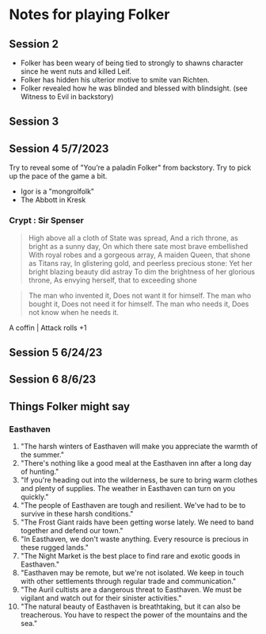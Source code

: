 # Notes for playing Folker

## Session 2

- Folker has been weary of being tied to strongly to shawns character since he went nuts and killed Leif.
- Folker has hidden his ulterior motive to smite van Richten.
- Folker revealed how he was blinded and blessed with blindsight. (see Witness to Evil in backstory)

## Session 3

## Session 4 5/7/2023

Try to reveal some of "You’re a paladin Folker" from backstory.
Try to pick up the pace of the game a bit.

- Igor is a "mongrolfolk"
- The Abbott in Kresk

### Crypt : Sir Spenser

> High above all a cloth of State was spread,
> And a rich throne, as bright as a sunny day,
> On which there sate most brave embellished
> With royal robes and a gorgeous array,
> A maiden Queen, that shone as Titans ray,
> In glistering gold, and peerless precious stone:
> Yet her bright blazing beauty did astray
> To dim the brightness of her glorious throne,
> As envying herself, that to exceeding shone

> The man who invented it,
> Does not want it for himself.
> The man who bought it,
> Does not need it for himself.
> The man who needs it,
> Does not know when he needs it.

A coffin | Attack rolls +1

## Session 5 6/24/23

## Session 6 8/6/23



## Things Folker might say

### Easthaven

1. "The harsh winters of Easthaven will make you appreciate the warmth of the summer."
2. "There's nothing like a good meal at the Easthaven inn after a long day of hunting."
3. "If you're heading out into the wilderness, be sure to bring warm clothes and plenty of supplies. The weather in Easthaven can turn on you quickly."
4. "The people of Easthaven are tough and resilient. We've had to be to survive in these harsh conditions."
5. "The Frost Giant raids have been getting worse lately. We need to band together and defend our town."
6. "In Easthaven, we don't waste anything. Every resource is precious in these rugged lands."
7. "The Night Market is the best place to find rare and exotic goods in Easthaven."
8. "Easthaven may be remote, but we're not isolated. We keep in touch with other settlements through regular trade and communication."
9. "The Auril cultists are a dangerous threat to Easthaven. We must be vigilant and watch out for their sinister activities."
10. "The natural beauty of Easthaven is breathtaking, but it can also be treacherous. You have to respect the power of the mountains and the sea."

### 